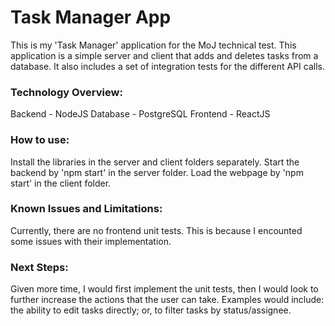 # Task Manager App
This is my 'Task Manager' application for the MoJ technical test. This application is a simple server and client that adds and deletes tasks from a database. It also includes a set of integration tests for the different API calls.

### Technology Overview:
Backend - NodeJS
Database - PostgreSQL
Frontend - ReactJS

### How to use:
Install the libraries in the server and client folders separately.
Start the backend by 'npm start' in the server folder.
Load the webpage by 'npm start' in the client folder.

### Known Issues and Limitations:
Currently, there are no frontend unit tests. This is because I encounted some issues with their implementation.

### Next Steps:
Given more time, I would first implement the unit tests, then I would look to further increase the actions that the user can take. Examples would include: the ability to edit tasks directly; or, to filter tasks by status/assignee.
